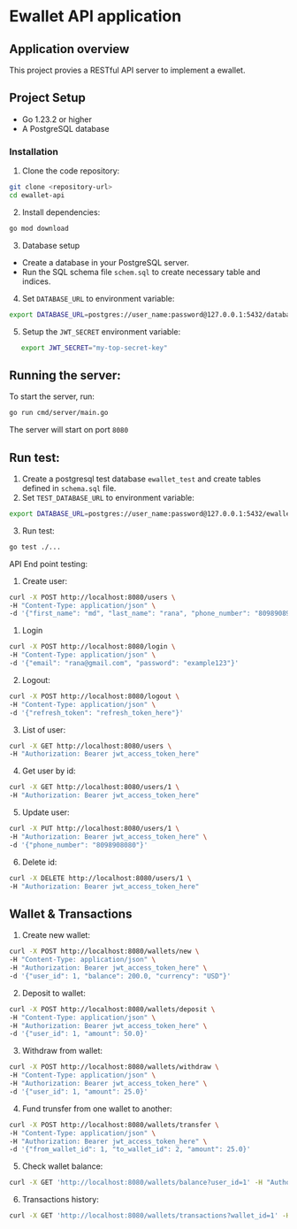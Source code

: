 # Ewallet API application


## Application overview
This project provies a RESTful API server to implement a ewallet.

## Project Setup
- Go 1.23.2 or higher 
- A PostgreSQL database

### Installation
1. Clone the code repository:
```bash
git clone <repository-url>
cd ewallet-api
```

2. Install dependencies:
```bash
go mod download
```

3. Database setup
- Create a database in your PostgreSQL server.
- Run the SQL schema file `schem.sql` to create necessary table and indices.

4. Set `DATABASE_URL` to environment variable:
```bash
export DATABASE_URL=postgres://user_name:password@127.0.0.1:5432/database_name?sslmode=disable
```
5. Setup the `JWT_SECRET` environment variable:
```bash
   export JWT_SECRET="my-top-secret-key"
```

## Running the server:
To start the server, run:
```bash
go run cmd/server/main.go
```

The server will start on port `8080`


## Run test:
1. Create a postgresql test database `ewallet_test` and create tables defined in `schema.sql` file.
2. Set `TEST_DATABASE_URL` to environment variable:
```bash
export DATABASE_URL=postgres://user_name:password@127.0.0.1:5432/ewallet_test?sslmode=disable
``` 
3. Run test:
```bash
go test ./...
```

API End point testing:
1. Create user:
```bash
curl -X POST http://localhost:8080/users \
-H "Content-Type: application/json" \
-d '{"first_name": "md", "last_name": "rana", "phone_number": "809890899", "email": "rana@gmail.com", "password": "example123", "status": "active"}'
```

1. Login
```bash
curl -X POST http://localhost:8080/login \
-H "Content-Type: application/json" \
-d '{"email": "rana@gmail.com", "password": "example123"}'
```

2. Logout:
```bash
curl -X POST http://localhost:8080/logout \
-H "Content-Type: application/json" \
-d '{"refresh_token": "refresh_token_here"}'
```

3. List of user:
```bash
curl -X GET http://localhost:8080/users \
-H "Authorization: Bearer jwt_access_token_here"
```

4. Get user by id:
```bash
curl -X GET http://localhost:8080/users/1 \
-H "Authorization: Bearer jwt_access_token_here"
```

5. Update user:
```bash
curl -X PUT http://localhost:8080/users/1 \
-H "Authorization: Bearer jwt_access_token_here" \
-d '{"phone_number": "8098908080"}'
```

6. Delete id:
```bash
curl -X DELETE http://localhost:8080/users/1 \
-H "Authorization: Bearer jwt_access_token_here"
```

## Wallet & Transactions
1. Create new wallet:
```bash
curl -X POST http://localhost:8080/wallets/new \
-H "Content-Type: application/json" \
-H "Authorization: Bearer jwt_access_token_here" \
-d '{"user_id": 1, "balance": 200.0, "currency": "USD"}'
```

2. Deposit to wallet:
```bash
curl -X POST http://localhost:8080/wallets/deposit \
-H "Content-Type: application/json" \
-H "Authorization: Bearer jwt_access_token_here" \
-d '{"user_id": 1, "amount": 50.0}'
```

3. Withdraw from wallet:
```bash
curl -X POST http://localhost:8080/wallets/withdraw \
-H "Content-Type: application/json" \
-H "Authorization: Bearer jwt_access_token_here" \
-d '{"user_id": 1, "amount": 25.0}'
```

4. Fund trunsfer from one wallet to another:
```bash
curl -X POST http://localhost:8080/wallets/transfer \
-H "Content-Type: application/json" \
-H "Authorization: Bearer jwt_access_token_here" \
-d '{"from_wallet_id": 1, "to_wallet_id": 2, "amount": 25.0}'
```

5. Check wallet balance:
```bash
curl -X GET 'http://localhost:8080/wallets/balance?user_id=1' -H "Authorization: Bearer jwt_access_token_here" 
```

6. Transactions history:
```bash
curl -X GET 'http://localhost:8080/wallets/transactions?wallet_id=1' -H "Authorization: Bearer jwt_access_token_here" 
```

